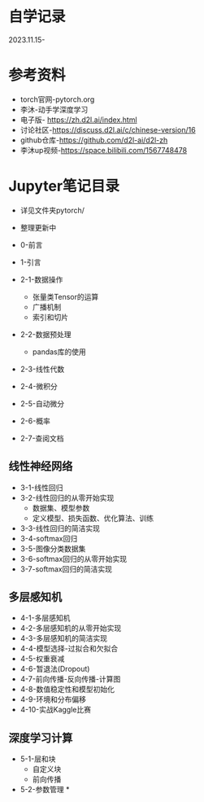<!--
 * @Author: yao fanghao
 * @Date: 2023-11-14 21:31:19
 * @LastEditTime: 2023-11-15 21:47:05
 * @LastEditors: yao fanghao
-->
# 自学记录

2023.11.15-

# 参考资料

* torch官网-pytorch.org
* 李沐-动手学深度学习
* 电子版- https://zh.d2l.ai/index.html
* 讨论社区-https://discuss.d2l.ai/c/chinese-version/16
* github仓库-https://github.com/d2l-ai/d2l-zh
* 李沐up视频-https://space.bilibili.com/1567748478

# Jupyter笔记目录

* 详见文件夹pytorch/
* 整理更新中

* 0-前言
* 1-引言

* 2-1-数据操作
  * 张量类Tensor的运算
  * 广播机制
  * 索引和切片
* 2-2-数据预处理
  * pandas库的使用
* 2-3-线性代数
* 2-4-微积分
* 2-5-自动微分
* 2-6-概率
* 2-7-查阅文档

## 线性神经网络

* 3-1-线性回归
* 3-2-线性回归的从零开始实现
  * 数据集、模型参数
  * 定义模型、损失函数、优化算法、训练
* 3-3-线性回归的简洁实现
* 3-4-softmax回归
* 3-5-图像分类数据集
* 3-6-softmax回归的从零开始实现
* 3-7-softmax回归的简洁实现

## 多层感知机

* 4-1-多层感知机
* 4-2-多层感知机的从零开始实现
* 4-3-多层感知机的简洁实现
* 4-4-模型选择-过拟合和欠拟合
* 4-5-权重衰减
* 4-6-暂退法(Dropout)
* 4-7-前向传播-反向传播-计算图
* 4-8-数值稳定性和模型初始化
* 4-9-环境和分布偏移
* 4-10-实战Kaggle比赛

## 深度学习计算

* 5-1-层和块
  * 自定义块
  * 前向传播
* 5-2-参数管理
  * 
